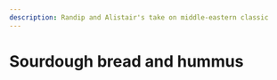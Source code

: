 ```yaml
---
description: Randip and Alistair's take on middle-eastern classic
---
```


# Sourdough bread and hummus

 

